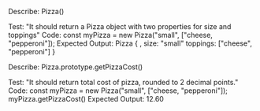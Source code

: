 Describe: Pizza()

Test: "It should return a Pizza object with two properties for size and toppings"
Code: const myPizza = new Pizza("small", ["cheese, "pepperoni"]);
Expected Output: Pizza { , size: "small" toppings: ["cheese", "pepperoni"] }

Describe: Pizza.prototype.getPizzaCost()

Test: "It should return total cost of pizza, rounded to 2 decimal points."
Code: const myPizza = new Pizza("small", ["cheese, "pepperoni"]);
      myPizza.getPizzaCost()
Expected Output: 12.60
